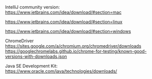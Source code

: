 IntelliJ community version:
https://www.jetbrains.com/idea/download/#section=mac

https://www.jetbrains.com/idea/download/#section=linux 

https://www.jetbrains.com/idea/download/#section=windows 


ChromeDriver
https://sites.google.com/a/chromium.org/chromedriver/downloads
https://googlechromelabs.github.io/chrome-for-testing/known-good-versions-with-downloads.json


Java SE Development Kit:
https://www.oracle.com/java/technologies/downloads/

